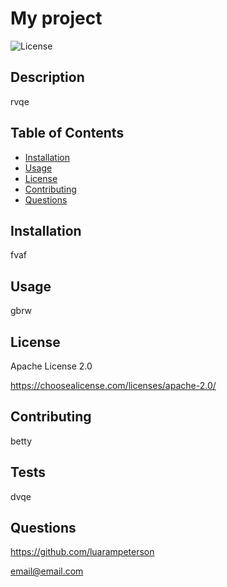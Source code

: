 # My project
![License](https://img.shields.io/badge/License-Apache%202.0-blue.svg)
        

## Description 
rvqe

## Table of Contents
* [Installation](#installation)
* [Usage](#usage)
* [License](#license)
* [Contributing](#contributing)
* [Questions](#questions)

## Installation
fvaf

## Usage 
gbrw

## License
Apache License 2.0
        
https://choosealicense.com/licenses/apache-2.0/
        

## Contributing
betty

## Tests
dvqe

## Questions
https://github.com/luarampeterson

email@email.com

